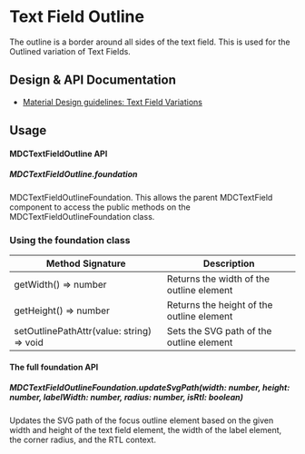 <!--docs:
title: "Text Field Outline"
layout: detail
section: components
excerpt: "The outline is a border around the text field"
iconId: text_field
path: /catalog/input-controls/text-fields/outline/
-->

# Text Field Outline

The outline is a border around all sides of the text field. This is used for the Outlined variation of Text Fields.

## Design & API Documentation

<ul class="icon-list">
  <li class="icon-list-item icon-list-item--spec">
    <a href="https://material.io/guidelines/components/text-fields.html#text-fields-field-variations">Material Design guidelines: Text Field Variations</a>
  </li>
</ul>

## Usage

#### MDCTextFieldOutline API

##### MDCTextFieldOutline.foundation

MDCTextFieldOutlineFoundation. This allows the parent MDCTextField component to access the public methods on the MDCTextFieldOutlineFoundation class.

### Using the foundation class

Method Signature | Description
--- | ---
getWidth() => number | Returns the width of the outline element
getHeight() => number | Returns the height of the outline element
setOutlinePathAttr(value: string) => void | Sets the SVG path of the outline element

#### The full foundation API

##### MDCTextFieldOutlineFoundation.updateSvgPath(width: number, height: number, labelWidth: number, radius: number, isRtl: boolean)

Updates the SVG path of the focus outline element based on the given width and height of the text field element, the width of the label element, the corner radius, and the RTL context.
